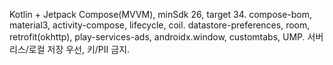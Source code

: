 Kotlin + Jetpack Compose(MVVM), minSdk 26, target 34. compose-bom, material3, activity-compose, lifecycle, coil. datastore-preferences, room, retrofit(okhttp), play-services-ads, androidx.window, customtabs, UMP. 서버리스/로컬 저장 우선, 키/PII 금지.